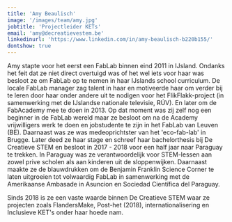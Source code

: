 ```yaml
---
title: 'Amy Beaulisch'
image: '/images/team/amy.jpg'
jobtitle: 'Projectleider KETs'
email: 'amy@decreatievestem.be'
linkedinurl: 'https://www.linkedin.com/in/amy-beaulisch-b220b155/'
dontshow: true
---
```


Amy stapte voor het eerst een FabLab binnen eind 2011 in IJsland. Ondanks het feit dat ze niet direct overtuigd was of het wel iets voor haar was besloot ze om FabLab op te nemen in haar IJslands school curriculum. De locale FabLab manager zag talent in haar en motiveerde haar om verder bij te leren door haar onder andere uit te nodigen voor het FlikFlakk-project (in samenwerking met de IJslandse nationale televisie, RÚV). En later  om de FabAcademy mee te doen in 2013. Op dat moment was zij zelf nog een beginner in de FabLab wereld maar ze besloot om na de Academy vrijwilligers werk te doen en jobstudente te zijn in het FabLab van Leuven (BE). Daarnaast was ze was medeoprichtster van het 'eco-fab-lab' in Brugge. Later deed ze haar stage en schreef haar bachelorthesis bij De Creatieve STEM en besloot in 2017 - 2018 voor een half jaar naar Paraguay te trekken. In Paraguay was ze verantwoordelijk voor STEM-lessen aan zowel prive scholen als aan kinderen uit de sloppenwijken. Daarnaast maakte ze de blauwdrukken om de Benjamin Franklin Science Corner te laten uitgroeien tot volwaardig FabLab in samenwerking met de Amerikaanse Ambasade in Asuncion en Sociedad Científica del Paraguay.

Sinds 2018 is ze een vaste waarde binnen De Creatieve STEM waar ze projecten zoals FlandersMake, Post-het (2018), internationalisering en Inclusieve KET's onder haar hoede nam.